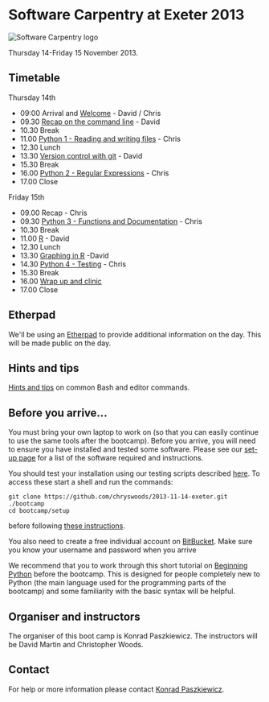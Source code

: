 # Software Carpentry at Exeter 2013

![Software Carpentry logo](http://software-carpentry.org/img/software-carpentry-banner.png "Software Carpentry logo")

Thursday 14-Friday 15 November 2013.

## Timetable

Thursday 14th

* 09:00 Arrival and [Welcome](Welcome.ppt) - David / Chris
* 09.30 [Recap on the command line](broken_link) - David
* 10.30 Break
* 11.00 [Python 1 - Reading and writing files](Python/python_files.md) - Chris
* 12.30 Lunch
* 13.30 [Version control with git](broken_link) - David
* 15.30 Break
* 16.00 [Python 2 - Regular Expressions](Python/python_regexp.md) - Chris
* 17.00 Close

Friday 15th

* 09.00 Recap - Chris
* 09.30 [Python 3 - Functions and Documentation](Python/python_functions.md) - Chris
* 10.30 Break
* 11.00 [R](broken_link) - David
* 12.30 Lunch
* 13.30 [Graphing in R](broken_link) -David
* 14.30 [Python 4 - Testing](Python/python_testing.md) - Chris
* 15.30 Break
* 16.00 [Wrap up and clinic](Conclusion.ppt)
* 17.00 Close

## Etherpad

We'll be using an [Etherpad](https://etherpad.mozilla.org/swcexeter) to provide additional 
information on the day. This will be made public on the day.

## Hints and tips

[Hints and tips](HintsAndTips.md) on common Bash and editor commands.

## Before you arrive...

You must bring your own laptop to work on (so 
that you can easily continue to use the same tools after the 
bootcamp). Before 
you arrive, you will need to ensure you have installed and tested
some software. Please see our [set-up page](Setup.md) for a list of the 
software required and instructions.

You should test your installation using our testing scripts described 
[here](setup/README.md). To access these start a shell and run the 
commands:

    git clone https://github.com/chryswoods/2013-11-14-exeter.git ./bootcamp
    cd bootcamp/setup

before following [these instructions](setup/README.md).

You also need to create a free individual account on 
[BitBucket](https://bitbucket.org/account/signup/). Make sure 
you know your username and password when you arrive

We recommend that you to work through this short tutorial on 
[Beginning Python](http://chryswoods.com/beginning_python) before the
bootcamp. This is designed for people completely new to Python (the main
language used for the programming parts of the bootcamp) and some 
familiarity with the basic syntax will be helpful.  

## Organiser and instructors

The organiser of this boot camp is Konrad Paszkiewicz. The instructors will be David Martin and Christopher Woods.

## Contact

For help or more information please contact [Konrad Paszkiewicz](mailto:host-exeter@software-carpentry.org).

